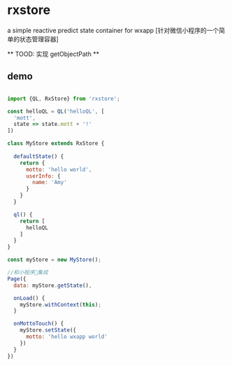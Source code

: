 # rxstore
a simple reactive predict state container for wxapp [针对微信小程序的一个简单的状态管理容器]


** TOOD: 实现 getObjectPath **

## demo

```js

import {QL, RxStore} from 'rxstore';

const helloQL = QL('helloQL', [
  'mott',
  state => state.mott + '!'
])

class MyStore extends RxStore {
 
  defaultState() {
    return {
      motto: 'hello world',
      userInfo: {
        name: 'Amy'
      }
    }
  }

  ql() {
    return [
      helloQL
    ]
  }
}

const myStore = new MyStore();

//和小程序集成
Page({
  data: myStore.getState(),

  onLoad() {
    myStore.withContext(this);
  }

  onMottoTouch() {
    myStore.setState({
      motto: 'hello wxapp world'
    })
  }
})

```